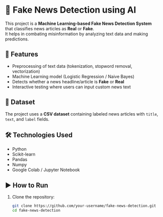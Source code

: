 # 📰 Fake News Detection using AI

This project is a **Machine Learning-based Fake News Detection System** that classifies news articles as **Real** or **Fake**.  
It helps in combating misinformation by analyzing text data and making predictions.

## 🚀 Features
- Preprocessing of text data (tokenization, stopword removal, vectorization)
- Machine Learning model (Logistic Regression / Naive Bayes)
- Detects whether a news headline/article is **Fake** or **Real**
- Interactive testing where users can input custom news text

## 📂 Dataset
The project uses a **CSV dataset** containing labeled news articles with `title`, `text`, and `label` fields.

## 🛠️ Technologies Used
- Python
- Scikit-learn
- Pandas
- Numpy
- Google Colab / Jupyter Notebook

## ▶️ How to Run
1. Clone the repository:
   ```bash
   git clone https://github.com/your-username/fake-news-detection.git
   cd fake-news-detection
